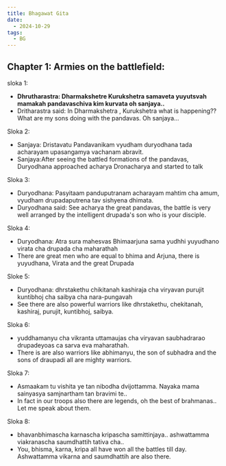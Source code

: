 ```yaml
---
title: Bhagawat Gita
date:
  - 2024-10-29
tags:
  - BG
---
```

## Chapter 1: Armies on the battlefield:

sloka 1:
 - **Dhrutharastra: Dharmakshetre Kurukshetra samaveta yuyutsvah mamakah pandavaschiva kim kurvata oh sanjaya..**
 - Dritharastra said: In Dharmakshetra , Kurukshetra what is happening?? What are my sons doing with the pandavas. Oh sanjaya...

Sloka 2:
- Sanjaya: Dristavatu Pandavanikam vyudham duryodhana tada acharayam upasangamya vachanam abravit.
- Sanjaya:After seeing the battled formations of the pandavas, Duryodhana approached acharya Dronacharya and started to talk

Sloka 3:
- Duryodhana: Pasyitaam panduputranam acharayam mahtim cha amum, vyudham drupadaputrena tav sishyena dhimata.
- Duryodhana said: See acharya the great pandavas, the battle is very well arranged by the intelligent drupada's son who is your disciple.

Sloka 4: 
- Duryodhana: Atra sura mahesvas Bhimaarjuna sama yudhhi yuyudhano virata cha drupada cha maharathah
- There are great men who are equal to bhima and Arjuna, there is yuyudhana, Virata and the great Drupada

Sloke 5:
- Duryodhana: dhrstakethu chikitanah kashiraja cha viryavan purujit kuntibhoj cha saibya cha nara-pungavah
- See there are also powerful warriors like dhrstakethu, chekitanah, kashiraj, purujit, kuntibhoj, saibya.

Sloka 6:
- yuddhamanyu cha vikranta uttamaujas cha viryavan
  saubhadrarao drupadeyoas ca sarva eva maharathah.
- There is are also warriors like abhimanyu, the son of subhadra and the sons of draupadi all are mighty warriors.

 Sloka 7:
 - Asmaakam tu vishita ye tan nibodha dvijottamma. Nayaka mama sainyasya samjnartham tan bravimi te..
 - In fact in our troops also there are legends, oh the best of brahmanas.. Let me speak about them.

Sloka 8:
- bhavanbhimascha karnascha kripascha samittinjaya.. ashwattamma viakranascha saumdhattih tativa cha..
- You, bhisma, karna, kripa all have won all the battles till day. Ashwattamma vikarna and saumdhattih are also there.
